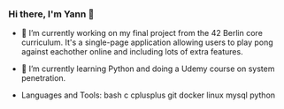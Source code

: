 ### Hi there, I'm Yann 👋

- 🔭 I’m currently working on my final project from the 42 Berlin core curriculum. It's a single-page application allowing users to play pong against eachother online and including lots of extra features.

- 🌱 I’m currently learning Python and doing a Udemy course on system penetration.

- Languages and Tools:
bash c cplusplus git docker linux mysql python

